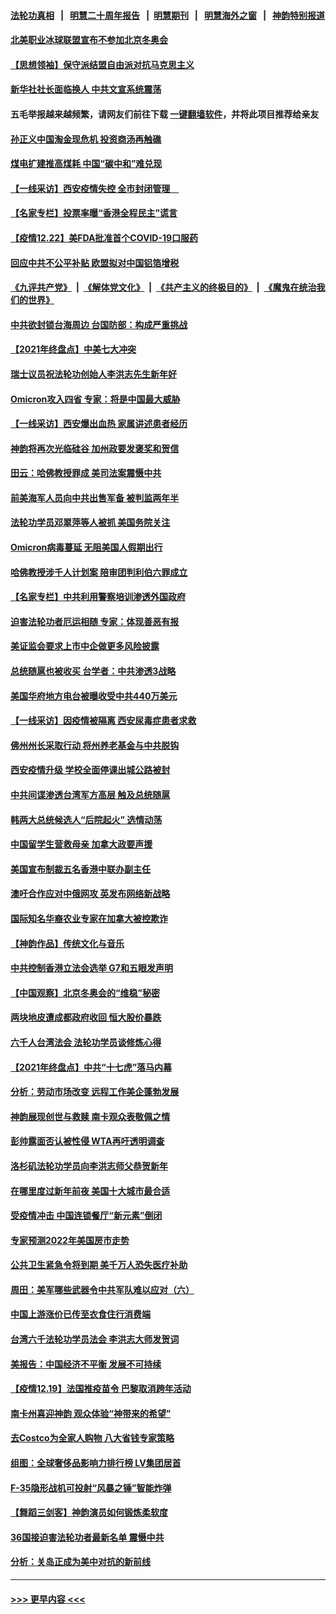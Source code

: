 #### [法轮功真相](https://github.com/gfw-breaker/truth/blob/master/README.md?t=0) &nbsp;&nbsp;|&nbsp;&nbsp; [明慧二十周年报告](https://github.com/gfw-breaker/mh-reports/blob/master/README.md?t=0) &nbsp;&nbsp;|&nbsp;&nbsp;[明慧期刊](https://github.com/gfw-breaker/mh-qikan) &nbsp;&nbsp;|&nbsp;&nbsp; [明慧海外之窗](https://github.com/gfw-breaker/mh-news/blob/master/README.md?t=0) &nbsp;&nbsp;|&nbsp;&nbsp; [神韵特别报道](https://github.com/gfw-breaker/mh-news/blob/master/shenyun.md?t=0)
#### [北美职业冰球联盟宣布不参加北京冬奥会](../pages/nf4514/n13453782.md?t=12231500) 
#### [【思想领袖】保守派结盟自由派对抗马克思主义](../pages/nf4514/n13420133.md?t=12231500) 
#### [新华社社长面临换人 中共文宣系统震荡](../pages/nf4514/n13454445.md?t=12231500) 
#### 五毛举报越来越频繁，请网友们前往下载 [一键翻墙软件](https://github.com/gfw-breaker/ssr-accounts)，并将此项目推荐给亲友
#### [孙正义中国淘金现危机 投资商汤再触礁](../pages/nf4514/n13454363.md?t=12231500) 
#### [煤电扩建推高煤耗 中国“碳中和”难兑现](../pages/nf4514/n13454305.md?t=12231500) 
#### [【一线采访】西安疫情失控 全市封闭管理　](../pages/nf4514/n13454035.md?t=12231500) 
#### [【名家专栏】投票率曝“香港全程民主”谎言](../pages/nf4514/n13453213.md?t=12231500) 
#### [【疫情12.22】美FDA批准首个COVID-19口服药](../pages/nf4514/n13452822.md?t=12231500) 
#### [回应中共不公平补贴 欧盟拟对中国铝箔增税](../pages/nf4514/n13453499.md?t=12231500) 
#### [《九评共产党》](https://github.com/begood0513/9ping.md/blob/master/README.md) &nbsp;|&nbsp; [《解体党文化》](../../../../jtdwh.md/blob/master/README.md)  &nbsp;|&nbsp; [《共产主义的终极目的》](../../../../gczydzjmd.md/blob/master/README.md) &nbsp;|&nbsp; [《魔鬼在统治我们的世界》](../../../../mgztzwmdsj.md/blob/master/README.md) 
#### [中共欲封锁台海周边 台国防部：构成严重挑战](../pages/nf4514/n13453220.md?t=12231500) 
#### [【2021年终盘点】中美七大冲突](../pages/nf4514/n13449999.md?t=12231500) 
#### [瑞士议员祝法轮功创始人李洪志先生新年好](../pages/nf4514/n13453024.md?t=12231500) 
#### [Omicron攻入四省 专家：将是中国最大威胁](../pages/nf4514/n13453532.md?t=12231500) 
#### [【一线采访】西安爆出血热 家属讲述患者经历](../pages/nf4514/n13452784.md?t=12231500) 
#### [神韵将再次光临硅谷 加州政要发褒奖和贺信](../pages/nf4514/n13452587.md?t=12231500) 
#### [田云：哈佛教授罪成 美司法案震慑中共](../pages/nf4514/n13452166.md?t=12231500) 
#### [前美海军人员向中共出售军备 被判监两年半](../pages/nf4514/n13452498.md?t=12231500) 
#### [法轮功学员邓翠萍等人被抓 美国务院关注](../pages/nf4514/n13451524.md?t=12231500) 
#### [Omicron病毒蔓延 无阻美国人假期出行](../pages/nf4514/n13451671.md?t=12231500) 
#### [哈佛教授涉千人计划案 陪审团判利伯六罪成立](../pages/nf4514/n13451732.md?t=12231500) 
#### [【名家专栏】中共利用警察培训渗透外国政府](../pages/nf4514/n13450770.md?t=12231500) 
#### [迫害法轮功者厄运相随 专家：体现善恶有报](../pages/nf4514/n13450719.md?t=12231500) 
#### [美证监会要求上市中企做更多风险披露](../pages/nf4514/n13451130.md?t=12231500) 
#### [总统随扈也被收买 台学者：中共渗透3战略](../pages/nf4514/n13450876.md?t=12231500) 
#### [美国华府地方电台被曝收受中共440万美元](../pages/nf4514/n13450939.md?t=12231500) 
#### [【一线采访】因疫情被隔离 西安尿毒症患者求救](../pages/nf4514/n13450460.md?t=12231500) 
#### [佛州州长采取行动 将州养老基金与中共脱钩](../pages/nf4514/n13450078.md?t=12231500) 
#### [西安疫情升级 学校全面停课出城公路被封](../pages/nf4514/n13448903.md?t=12231500) 
#### [中共间谍渗透台湾军方高层 触及总统随扈](../pages/nf4514/n13449173.md?t=12231500) 
#### [韩两大总统候选人“后院起火” 选情动荡](../pages/nf4514/n13449654.md?t=12231500) 
#### [中国留学生营救母亲 加拿大政要声援](../pages/nf4514/n13449183.md?t=12231500) 
#### [美国宣布制裁五名香港中联办副主任](../pages/nf4514/n13449451.md?t=12231500) 
#### [澳吁合作应对中俄网攻 英发布网络新战略](../pages/nf4514/n13449599.md?t=12231500) 
#### [国际知名华裔农业专家在加拿大被控欺诈](../pages/nf4514/n13449092.md?t=12231500) 
#### [【神韵作品】传统文化与音乐](../pages/nf4514/n13449050.md?t=12231500) 
#### [中共控制香港立法会选举 G7和五眼发声明](../pages/nf4514/n13448939.md?t=12231500) 
#### [【中国观察】北京冬奥会的“维稳”秘密](../pages/nf4514/n13446285.md?t=12231500) 
#### [两块地皮遭成都政府收回 恒大股价暴跌](../pages/nf4514/n13448642.md?t=12231500) 
#### [六千人台湾法会 法轮功学员谈修炼心得](../pages/nf4514/n13446524.md?t=12231500) 
#### [【2021年终盘点】中共“十七虎”落马内幕](../pages/nf4514/n13447984.md?t=12231500) 
#### [分析：劳动市场改变 远程工作美企蓬勃发展](../pages/nf4514/n13448081.md?t=12231500) 
#### [神韵展现创世与救赎 南卡观众表敬佩之情](../pages/nf4514/n13447940.md?t=12231500) 
#### [彭帅露面否认被性侵 WTA再吁透明调查](../pages/nf4514/n13447326.md?t=12231500) 
#### [洛杉矶法轮功学员向李洪志师父恭贺新年](../pages/nf4514/n13447478.md?t=12231500) 
#### [在哪里度过新年前夜 美国十大城市最合适](../pages/nf4514/n13440536.md?t=12231500) 
#### [受疫情冲击 中国连锁餐厅“新元素”倒闭](../pages/nf4514/n13446936.md?t=12231500) 
#### [专家预测2022年美国房市走势](../pages/nf4514/n13447050.md?t=12231500) 
#### [公共卫生紧急令将到期 美千万人恐失医疗补助](../pages/nf4514/n13446838.md?t=12231500) 
#### [周田：美军哪些武器令中共军队难以应对（六）](../pages/nf4514/n13446995.md?t=12231500) 
#### [中国上游涨价已传至衣食住行消费端](../pages/nf4514/n13446976.md?t=12231500) 
#### [台湾六千法轮功学员法会 李洪志大师发贺词](../pages/nf4514/n13445742.md?t=12231500) 
#### [美报告：中国经济不平衡 发展不可持续](../pages/nf4514/n13433684.md?t=12231500) 
#### [【疫情12.19】法国推疫苗令 巴黎取消跨年活动](../pages/nf4514/n13446348.md?t=12231500) 
#### [南卡州喜迎神韵 观众体验“神带来的希望”](../pages/nf4514/n13446209.md?t=12231500) 
#### [去Costco为全家人购物 八大省钱专家策略](../pages/nf4514/n13442879.md?t=12231500) 
#### [组图：全球奢侈品影响力排行榜 LV集团居首](../pages/nf4514/n13438184.md?t=12231500) 
#### [F-35隐形战机可投射“风暴之锤”智能炸弹](../pages/nf4514/n13440113.md?t=12231500) 
#### [【舞蹈三剑客】神韵演员如何锻炼柔软度](../pages/nf4514/n13445808.md?t=12231500) 
#### [36国接迫害法轮功者最新名单 震慑中共](../pages/nf4514/n13445909.md?t=12231500) 
#### [分析：关岛正成为美中对抗的新前线](../pages/nf4514/n13445807.md?t=12231500) 

----
#### [ >>> 更早内容 <<< ](../indexes/nf4514-earlier.md)
